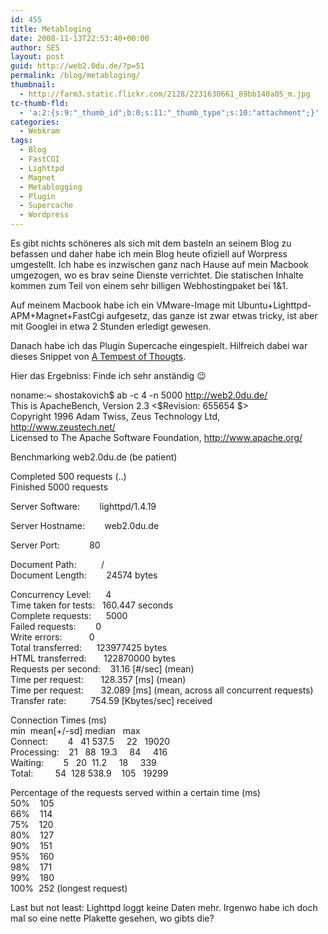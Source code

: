 ```yaml
---
id: 455
title: Metabloging
date: 2008-11-13T22:53:40+00:00
author: SES
layout: post
guid: http://web2.0du.de/?p=51
permalink: /blog/metabloging/
thumbnail:
  - http://farm3.static.flickr.com/2128/2231630661_89bb140a05_m.jpg
tc-thumb-fld:
  - 'a:2:{s:9:"_thumb_id";b:0;s:11:"_thumb_type";s:10:"attachment";}'
categories:
  - Webkram
tags:
  - Blog
  - FastCGI
  - Lighttpd
  - Magnet
  - Metablogging
  - Plugin
  - Supercache
  - Wordpress
---
```

Es gibt nichts schöneres als sich mit dem basteln an seinem Blog zu befassen und daher habe ich mein Blog heute ofiziell auf Worpress umgestellt. Ich habe es inzwischen ganz nach Hause auf mein Macbook umgezogen, wo es brav seine Dienste verrichtet. Die statischen Inhalte kommen zum Teil von einem sehr billigen Webhostingpaket bei 1&1.

Auf meinem Macbook habe ich ein VMware-Image mit Ubuntu+Lighttpd- APM+Magnet+FastCgi aufgesetz, das ganze ist zwar etwas tricky, ist aber mit Googlei in etwa 2 Stunden erledigt gewesen.

Danach habe ich das Plugin Supercache eingespielt. Hilfreich dabei war dieses Snippet von [A Tempest of Thougts](http://tempe.st/2008/05/lightning-speed-wordpress-with-lighttpd-and-supercache-part-ii/).

Hier das Ergebniss: Finde ich sehr anständig 😉

noname:~ shostakovich$ ab -c 4 -n 5000 http://web2.0du.de/  
This is ApacheBench, Version 2.3 <$Revision: 655654 $>  
Copyright 1996 Adam Twiss, Zeus Technology Ltd, http://www.zeustech.net/  
Licensed to The Apache Software Foundation, http://www.apache.org/

Benchmarking web2.0du.de (be patient)

Completed 500 requests (..)  
Finished 5000 requests

Server Software:        lighttpd/1.4.19

Server Hostname:        web2.0du.de

Server Port:            80

Document Path:          /  
Document Length:        24574 bytes

Concurrency Level:      4  
Time taken for tests:   160.447 seconds  
Complete requests:      5000  
Failed requests:        0  
Write errors:           0  
Total transferred:      123977425 bytes  
HTML transferred:       122870000 bytes  
Requests per second:    31.16 \[#/sec\] (mean)  
Time per request:       128.357 \[ms\] (mean)  
Time per request:       32.089 \[ms\] (mean, across all concurrent requests)  
Transfer rate:          754.59 [Kbytes/sec] received

Connection Times (ms)  
min  mean[+/-sd] median   max  
Connect:        4   41 537.5     22   19020  
Processing:    21   88  19.3     84     416  
Waiting:        5   20  11.2     18     339  
Total:         54  128 538.9    105   19299

Percentage of the requests served within a certain time (ms)  
50%    105  
66%    114  
75%    120  
80%    127  
90%    151  
95%    160  
98%    171  
99%    180  
100%  252 (longest request)

Last but not least: Lighttpd loggt keine Daten mehr. Irgenwo habe ich doch mal so eine nette Plakette gesehen, wo gibts die?